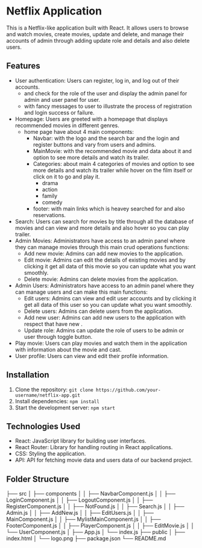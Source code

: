 
# Netflix Application

This is a Netflix-like application built with React. It allows users to browse and watch movies, create movies, update and delete, and manage their accounts of admin through adding update role and details and also delete users.

## Features

- User authentication: Users can register, log in, and log out of their accounts.
  - and check for the role of the user and display the admin panel for admin and user panel for user.
  - with fancy messages to user to illustrate the process of registration and login success or failure.
- Homepage: Users are greeted with a homepage that displays recommended movies in different genres.
  - home page have about 4 main components:
    - Navbar: with the logo and the search bar and the login and register buttons and vary from users and admins.
    - MainMovie: with the recommended movie and data about it and option to see more details and watch its trailer.
    - Categories: about main 4 categories of movies and option to see more details and watch its trailer while hover on the film itself or click on it to go and play it.
        - drama
        - action
        - family
        - comedy
    - footer: with main links which is heavey searched for and also reservations.
- Search: Users can search for movies by title through all the database of movies and can view and more details and also hover so you can play trailer.
- Admin Movies: Administrators have access to an admin panel where they can manage movies through this main crud operations functions:
    - Add new movie: Admins can add new movies to the application.
    - Edit movie: Admins can edit the details of existing movies and by clicking it get all data of this movie so you can update what you want smoothly.
    - Delete movie: Admins can delete movies from the application.
- Admin Users: Administrators have access to an admin panel where they can manage users and can make this main functions:
    - Edit users: Admins can view and edit user accounts and by clicking it get all data of this user so you can update what you want smoothly.
    - Delete users: Admins can delete users from the application.
    - Add new user: Admins can add new users to the application with respect that have new .
    - Update role: Admins can update the role of users to be admin or user through toggle button.
- Play movie: Users can play movies and watch them in the application with information about the movie and cast.
- User profile: Users can view and edit their profile information.

## Installation

1. Clone the repository:  `git clone https://github.com/your-username/netflix-app.git`
2. Install dependencies:  `npm install`
3. Start the development server:  `npm start`

## Technologies Used

- React: JavaScript library for building user interfaces.
- React Router: Library for handling routing in React applications.
- CSS: Styling the application.
- API: API for fetching movie data and users data of our backend project.

## Folder Structure
├── src
│   ├── components
│   │   ├── NavbarComponent.js
│   │   ├── LoginComponent.js
│   │   ├── LogoutComponent.js
│   │   ├── RegisterComponent.js
│   │   ├── NotFound.js
│   │   ├── Search.js
│   │   ├── Admin.js
│   │   ├── AddNew.js
│   │   ├── EditUsers.js
│   │   ├── MainComponent.js
│   │   ├── MylistMainComponent.js
│   │   ├── FooterComponent.js
│   │   ├── PlayerComponent.js
│   │   ├── EditMovie.js
│   │   └── UserComponent.js
│   ├── App.js
│   └── index.js
├── public
│   ├── index.html
│   └── logo.png
├── package.json
└── README.md
